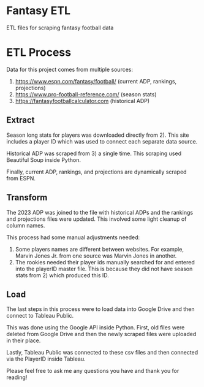 # Fantasy ETL
 ETL files for scraping fantasy football data

# ETL Process

Data for this project comes from multiple sources:

1)  https://www.espn.com/fantasy/football/ (current ADP, rankings, projections)
2)  https://www.pro-football-reference.com/ (season stats)
3)  https://fantasyfootballcalculator.com (historical ADP)

## Extract 
Season long stats for players was downloaded directly from 2).  This site includes a player ID which was used to connect each separate data source.

Historical ADP was scraped from 3) a single time.  This scraping used Beautiful Soup inside Python.

Finally, current ADP, rankings, and projections are dynamically scraped from ESPN.

## Transform

The 2023 ADP was joined to the file with historical ADPs and the rankings and projections files were updated.  This involved some light cleanup of column names.

This process had some manual adjustments needed:

1) Some players names are different between websites.  For example, Marvin Jones Jr. from one source was Marvin Jones in another.
2) The rookies needed their player ids manually searched for and entered into the playerID master file.  This is because they did not have season stats from 2) which produced this ID.

## Load

The last steps in this process were to load data into Google Drive and then connect to Tableau Public. 

This was done using the Google API inside Python.  First, old files were deleted from Google Drive and then the newly scraped files were uploaded in their place.

Lastly, Tableau Public was connected to these csv files and then connected via the PlayerID inside Tableau.

Please feel free to ask me any questions you have and thank you for reading!
